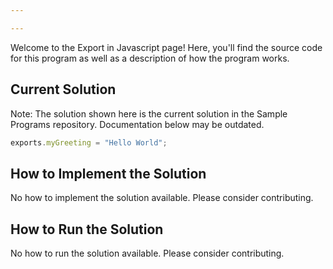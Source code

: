 ```yaml
---

---
```


Welcome to the Export in Javascript page! Here, you'll find the source code for this program as well as a description of how the program works.

## Current Solution

Note: The solution shown here is the current solution in the Sample Programs repository. Documentation below may be outdated.

```Javascript
exports.myGreeting = "Hello World";

```

## How to Implement the Solution

No how to implement the solution available. Please consider contributing.

## How to Run the Solution

No how to run the solution available. Please consider contributing.
